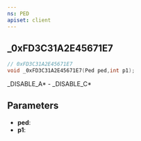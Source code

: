 ```yaml
---
ns: PED
apiset: client
---
```

## _0xFD3C31A2E45671E7

```c
// 0xFD3C31A2E45671E7
void _0xFD3C31A2E45671E7(Ped ped,int p1);
```

_DISABLE_A* - _DISABLE_C*

## Parameters
* **ped**:
* **p1**:



